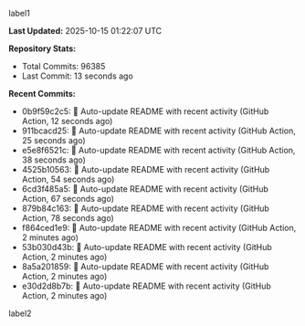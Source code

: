 
label1 
<!-- ACTIVITY_START -->
**Last Updated:** 2025-10-15 01:22:07 UTC

**Repository Stats:**
- Total Commits: 96385
- Last Commit: 13 seconds ago

**Recent Commits:**
- 0b9f59c2c5: 🤖 Auto-update README with recent activity (GitHub Action, 12 seconds ago)
- 911bcacd25: 🤖 Auto-update README with recent activity (GitHub Action, 25 seconds ago)
- e5e8f6521c: 🤖 Auto-update README with recent activity (GitHub Action, 38 seconds ago)
- 4525b10563: 🤖 Auto-update README with recent activity (GitHub Action, 54 seconds ago)
- 6cd3f485a5: 🤖 Auto-update README with recent activity (GitHub Action, 67 seconds ago)
- 879b84c163: 🤖 Auto-update README with recent activity (GitHub Action, 78 seconds ago)
- f864ced1e9: 🤖 Auto-update README with recent activity (GitHub Action, 2 minutes ago)
- 53b030d43b: 🤖 Auto-update README with recent activity (GitHub Action, 2 minutes ago)
- 8a5a201859: 🤖 Auto-update README with recent activity (GitHub Action, 2 minutes ago)
- e30d2d8b7b: 🤖 Auto-update README with recent activity (GitHub Action, 2 minutes ago)
<!-- ACTIVITY_END -->

label2
